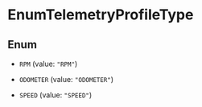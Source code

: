 

# EnumTelemetryProfileType

## Enum


* `RPM` (value: `"RPM"`)

* `ODOMETER` (value: `"ODOMETER"`)

* `SPEED` (value: `"SPEED"`)



